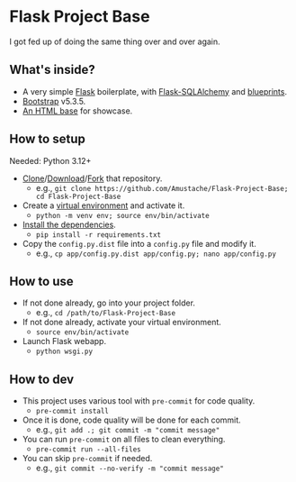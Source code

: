 # Flask Project Base

I got fed up of doing the same thing over and over again.

## What's inside?

- A very simple [Flask](https://flask.palletsprojects.com/en/stable/) boilerplate, with [Flask-SQLAlchemy](https://flask-sqlalchemy.readthedocs.io/en/stable/) and [blueprints](https://flask.palletsprojects.com/en/stable/blueprints/).
- [Bootstrap](https://getbootstrap.com/) v5.3.5.
- [An HTML base](https://getbootstrap.com/docs/5.3/examples/) for showcase.

## How to setup

Needed: Python 3.12+

- [Clone](https://docs.github.com/en/repositories/creating-and-managing-repositories/cloning-a-repository)/[Download](https://docs.github.com/en/get-started/start-your-journey/downloading-files-from-github)/[Fork](https://docs.github.com/en/pull-requests/collaborating-with-pull-requests/working-with-forks/fork-a-repo) that repository.
  - e.g., `git clone https://github.com/Amustache/Flask-Project-Base; cd Flask-Project-Base`
- Create a [virtual environment](https://docs.python.org/3/library/venv.html) and activate it.
  - `python -m venv env; source env/bin/activate`
- [Install the dependencies](https://docs.python.org/3/installing/index.html).
  - `pip install -r requirements.txt`
- Copy the `config.py.dist` file into a `config.py` file and modify it.
  - e.g., `cp app/config.py.dist app/config.py; nano app/config.py`

## How to use

- If not done already, go into your project folder.
  - e.g., `cd /path/to/Flask-Project-Base`
- If not done already, activate your virtual environment.
  - `source env/bin/activate`
- Launch Flask webapp.
  - `python wsgi.py`

## How to dev

- This project uses various tool with `pre-commit` for code quality.
  - `pre-commit install`
- Once it is done, code quality will be done for each commit.
  - e.g., `git add .; git commit -m "commit message"`
- You can run `pre-commit` on all files to clean everything.
  - `pre-commit run --all-files`
- You can skip `pre-commit` if needed.
  - e.g., `git commit --no-verify -m "commit message"`
